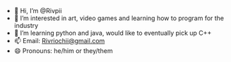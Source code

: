 - 👋 Hi, I’m @Rivpii
- 👀 I’m interested in art, video games and learning how to program for the industry
- 🌱 I’m learning python and java, would like to eventually pick up C++
- 📫 Email: Rivriochii@gmail.com
- 😄 Pronouns: he/him or they/them

<!---
Rivpii/Rivpii is a ✨ special ✨ repository because its `README.md` (this file) appears on your GitHub profile.
You can click the Preview link to take a look at your changes.
--->
